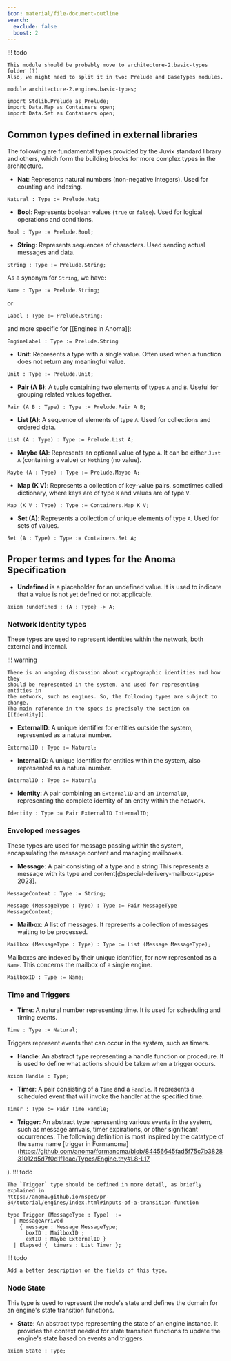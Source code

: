 ```yaml
---
icon: material/file-document-outline
search:
  exclude: false
  boost: 2
---
```


!!! todo

    This module should be probably move to architecture-2.basic-types folder (?)
    Also, we might need to split it in two: Prelude and BaseTypes modules.


```juvix
module architecture-2.engines.basic-types;

import Stdlib.Prelude as Prelude;
import Data.Map as Containers open;
import Data.Set as Containers open;
```

## Common types defined in external libraries

The following are fundamental types provided by the Juvix standard library and others,
which form the building blocks for more complex types in the architecture.

- **Nat**: Represents natural numbers (non-negative integers). Used for counting
  and indexing.

```juvix
Natural : Type := Prelude.Nat;
```

- **Bool**: Represents boolean values (`true` or `false`). Used for logical
  operations and conditions.

```juvix
Bool : Type := Prelude.Bool;
```

- **String**: Represents sequences of characters. Used sending actual messages
  and data.

```juvix
String : Type := Prelude.String;
```

As a synonym for `String`, we have:

```juvix
Name : Type := Prelude.String;
```

or 

```juvix
Label : Type := Prelude.String;
```

and more specific for [[Engines in Anoma]]:

```juvix
EngineLabel : Type := Prelude.String
```

- **Unit**: Represents a type with a single value. Often used when a function
  does not return any meaningful value.

```juvix
Unit : Type := Prelude.Unit;
```

- **Pair (A B)**: A tuple containing two elements of types `A` and `B`. Useful
  for grouping related values together.
  
```juvix
Pair (A B : Type) : Type := Prelude.Pair A B;
```
- **List (A)**: A sequence of elements of type `A`. Used for collections and
  ordered data.

```juvix
List (A : Type) : Type := Prelude.List A;
```

- **Maybe (A)**: Represents an optional value of type `A`. It can be either
  `Just A` (containing a value) or `Nothing` (no value).

```juvix
Maybe (A : Type) : Type := Prelude.Maybe A;
```

- **Map (K V)**: Represents a collection of key-value pairs, sometimes called
  dictionary, where keys are of type `K` and values are of type `V`. 

```juvix
Map (K V : Type) : Type := Containers.Map K V;
```

- **Set (A)**: Represents a collection of unique elements of type `A`. Used for
  sets of values.

```juvix
Set (A : Type) : Type := Containers.Set A;
```

## Proper terms and types for the Anoma Specification

- **Undefined** is a placeholder for an undefined value. It is used to indicate
  that a value is not yet defined or not applicable.

```juvix
axiom !undefined : {A : Type} -> A;
```


### Network Identity types

These types are used to represent identities within the network, both external
and internal. 

!!! warning

    There is an ongoing discussion about cryptographic identities and how they
    should be represented in the system, and used for representing entities in
    the network, such as engines. So, the following types are subject to change.
    The main reference in the specs is precisely the section on [[Identity]].


- **ExternalID**: A unique identifier for entities outside the system,
  represented as a natural number.

```juvix
ExternalID : Type := Natural;
```


- **InternalID**: A unique identifier for entities within the system, also
  represented as a natural number.

```juvix
InternalID : Type := Natural;
```

- **Identity**: A pair combining an `ExternalID` and an `InternalID`,
  representing the complete identity of an entity within the network.

```juvix
Identity : Type := Pair ExternalID InternalID;
```

### Enveloped messages

These types are used for message passing within the system, encapsulating the
message content and managing mailboxes.

- **Message**: A pair consisting of a type and a string This represents a
  message with its type and content[@special-delivery-mailbox-types-2023].

```juvix
MessageContent : Type := String;

Message (MessageType : Type) : Type := Pair MessageType MessageContent;
```

- **Mailbox**: A list of messages. It represents a collection of messages
  waiting to be processed.

```juvix
Mailbox (MessageType : Type) : Type := List (Message MessageType);
```

Mailboxes are indexed by their unique identifier, for
now represented as a `Name`. This concerns the mailbox of a single engine.

```juvix
MailboxID : Type := Name;
```

### Time and Triggers

- **Time**: A natural number representing time. It is used for scheduling and
  timing events.

```juvix
Time : Type := Natural;
```

Triggers represent events that can occur in the system, such as timers.

- **Handle**: An abstract type representing a handle function or procedure. It
  is used to define what actions should be taken when a trigger occurs.

```juvix
axiom Handle : Type;
```

- **Timer**: A pair consisting of a `Time` and a `Handle`. It represents a
  scheduled event that will invoke the handler at the specified time.

```juvix
Timer : Type := Pair Time Handle;
```

- **Trigger**: An abstract type representing various events in the system, such
as message arrivals, timer expirations, or other significant occurrences. The
following definition is most inspired by the datatype of the same name [trigger in Formanoma](https://github.com/anoma/formanoma/blob/84456645fad5f75c7b382831012d5d7f0d1f1dac/Types/Engine.thy#L8-L17

).
!!! todo

    The `Trigger` type should be defined in more detail, as briefly explained in
    https://anoma.github.io/nspec/pr-84/tutorial/engines/index.html#inputs-of-a-transition-function 


```juvix
type Trigger (MessageType : Type)  := 
  | MessageArrived
    { message : Message MessageType;
      boxID : MailboxID ;
      extID : Maybe ExternalID } 
  | Elapsed {  timers : List Timer };
```

!!! todo

    Add a better description on the fields of this type.

### Node State

This type is used to represent the node's state and defines the domain for an
engine's state transition functions.

- **State**: An abstract type representing the state of an engine instance. It
  provides the context needed for state transition functions to update the
  engine's state based on events and triggers.

```juvix
axiom State : Type; 
```

